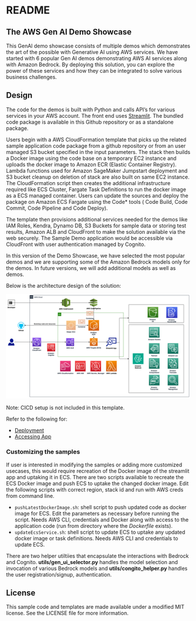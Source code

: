 # README

## The AWS Gen AI Demo Showcase

This GenAI demo showcase consists of multiple demos which demonstrates the art of the possible with Generative AI using AWS services. We have started with 6 popular Gen AI demos demonstrating AWS AI services along with Amazon Bedrock. By deploying this solution, you can explore the power of these services and how they can be integrated to solve various business challenges.

## Design

The code for the demos is built with Python and calls API’s for various services in your AWS account. The front end  uses [Streamlit](https://streamlit.io/). The bundled code package is available in this Github repository <link> or as a standalone package. 

Users begin with a AWS CloudFormation template that picks up the related sample application code package from a github repository or from an user managed S3 bucket specified in the input parameters. The stack then builds a Docker image using the code base on a temporary EC2 instance and uploads the docker image to Amazon ECR (Elastic Container Registry). Lambda functions used for Amazon SageMaker Jumpstart deployment and S3 bucket cleanup on deletion of stack are also built on same EC2 instance. The CloudFormation script then creates the additional infrastructure required like ECS Cluster, Fargate Task Definitions to run the docker image as a ECS managed container. Users can update the sources and deploy the package on Amazon ECS Fargate using the Code* tools ( Code Build, Code Commit, Code Pipeline and Code Deploy). 

The template then provisions additional services needed for the demos like IAM Roles, Kendra, Dynamo DB, S3 Buckets for sample data or storing test results, Amazon ALB and CloudFront to make the solution available via the web securely. The Sample Demo application would be accessible via CloudFront with user authentication managed by Cognito. 

In this version of the Demo Showcase, we have selected the most popular demos and we are supporting some of the Amazon Bedrock models only for the demos. In future versions, we will add additional models as well as demos.

Below is the architecture design of the solution:

![](./imgs/genai-samples-arch.png)

Note: CICD setup is not included in this template.


Refer to the following for:
* [Deployment](./docs/install.md)
* [Accessing App](./docs/testing.md)

### Customizing the samples
If user is interested in modifying the samples or adding more customized usecases, this would require recreation of the Docker image of the streamlit app and uptaking it in ECS. There are two scripts available to recreate the ECS Docker image and push ECS to uptake the changed docker image. Edit the following scripts with correct region, stack id and run with AWS creds from command line.
  * `pushLatestDockerImage.sh`: shell script to push updated code as docker image for ECS. Edit the parameters as necessary before running the script. Needs AWS CLI, credentials and Docker along with access to the application code (run from directory where the *Dockerfile* exists).
  * `updateEcsService.sh`: shell script to update ECS to uptake any updated docker image or task definitions. Needs AWS CLI and credentials to update ECS.

There are two helper utiltiies that encapsulate the interactions with Bedrock and Cognito. **utils/gen_ui_selector.py** handles the model selection and invocation of various Bedrock models and **utils/congito_helper.py** handles the user registration/signup, authentication.

## License
This sample code and templates are made available under a modified MIT license. 
See the LICENSE file for more information. 
